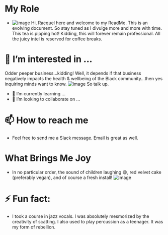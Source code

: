 # My Role
- ![image](https://github.com/user-attachments/assets/79979109-66ea-4896-95ce-fa641b60392c) Hi, Racquel here and welcome to my ReadMe. This is an evolving document. So stay tuned as I divulge more and more with time. This tea is pipping hot! Kidding, this will forever remain professional. All the juicy intel is reserved for coffee breaks.
# 👀 I’m interested in ...
Odder peeper business...kidding! Well, it depends if that business negatively impacts the health & wellbeing of the Black community...then yes inquiring minds want to know. ![image](https://github.com/user-attachments/assets/52f26edd-2485-4fab-a93c-a176a124133f) So talk up.

- 🌱 I’m currently learning ...
- 💞️ I’m looking to collaborate on ...
# 📫 How to reach me 
- Feel free to send me a Slack message. Email is great as well.
# What Brings Me Joy
- In no particular order, the sound of children laughing 😄, red velvet cake (preferably vegan), and of course a fresh install! ![image](https://github.com/user-attachments/assets/97f925d2-ba88-4f53-8e4c-0486994d098b)




# ⚡ Fun fact:
- I took a course in jazz vocals. I was absolutely mesmorized by the creativity of scatting. I also used to play percussion as a teenager. It was my form of rebellion.

  
<!---
rsimpsonBHA/rsimpsonBHA is a ✨ special ✨ repository because its `README.md` (this file) appears on your GitHub profile.
You can click the Preview link to take a look at your changes.
--->
